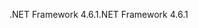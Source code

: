 <span data-ttu-id="a6d17-101">.NET Framework 4.6.1</span><span class="sxs-lookup"><span data-stu-id="a6d17-101">.NET Framework 4.6.1</span></span>